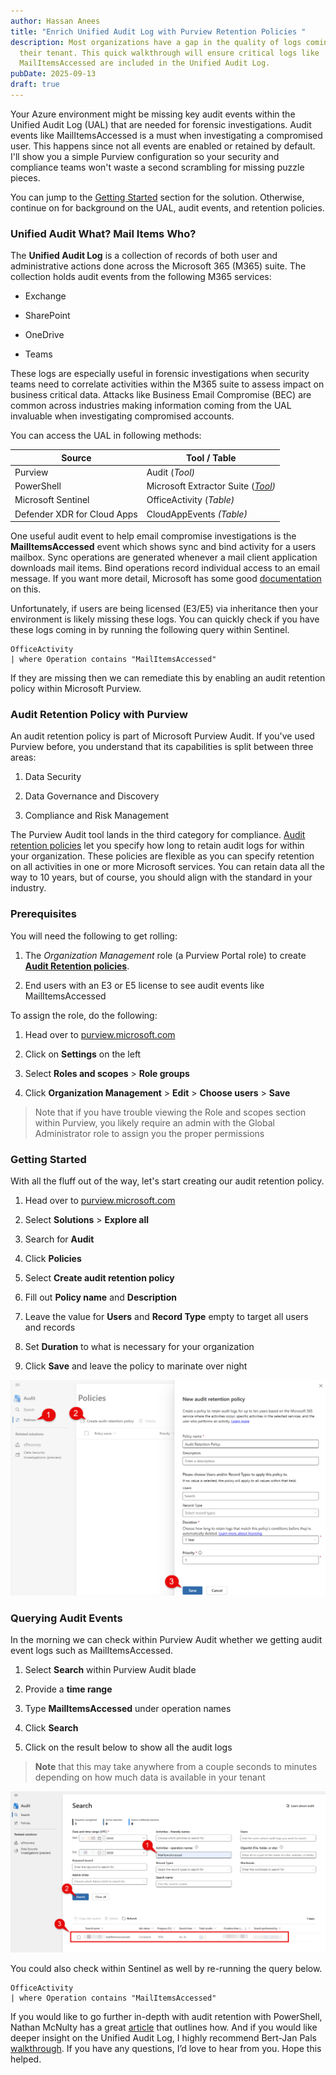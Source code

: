 ```yaml
---
author: Hassan Anees
title: "Enrich Unified Audit Log with Purview Retention Policies "
description: Most organizations have a gap in the quality of logs coming into
  their tenant. This quick walkthrough will ensure critical logs like
  MailItemsAccessed are included in the Unified Audit Log.
pubDate: 2025-09-13
draft: true
---
```

Your Azure environment might be missing key audit events within the Unified Audit Log (UAL) that are needed for forensic investigations. Audit events like MailItemsAccessed is a must when investigating a compromised user. This happens since not all events are enabled or retained by default. I'll show you a simple Purview configuration so your security and compliance teams won't waste a second scrambling for missing puzzle pieces.

You can jump to the [Getting Started](#getting-started) section for the solution. Otherwise, continue on for background on the UAL, audit events, and retention policies.

### Unified Audit What? Mail Items Who?

The **Unified Audit Log** is a collection of records of both user and administrative actions done across the Microsoft 365 (M365) suite. The collection holds audit events from the following M365 services:

*   Exchange
    
*   SharePoint
    
*   OneDrive
    
*   Teams
    

These logs are especially useful in forensic investigations when security teams need to correlate activities within the M365 suite to assess impact on business critical data. Attacks like Business Email Compromise (BEC) are common across industries making information coming from the UAL invaluable when investigating compromised accounts.

You can access the UAL in following methods:

| Source | Tool / Table |
| --- | --- |
| Purview | Audit (_Tool)_ |
| PowerShell | Microsoft Extractor Suite ([_Tool_](https://github.com/invictus-ir/Microsoft-Extractor-Suite)_)_ |
| Microsoft Sentinel | OfficeActivity (_Table)_ |
| Defender XDR for Cloud Apps | CloudAppEvents _(Table)_ |

One useful audit event to help email compromise investigations is the **MailItemsAccessed** event which shows sync and bind activity for a users mailbox. Sync operations are generated whenever a mail client application downloads mail items. Bind operations record individual access to an email message. If you want more detail, Microsoft has some good [documentation](https://learn.microsoft.com/en-us/purview/audit-log-investigate-accounts) on this.

Unfortunately, if users are being licensed (E3/E5) via inheritance then your environment is likely missing these logs. You can quickly check if you have these logs coming in by running the following query within Sentinel.

```kql
OfficeActivity
| where Operation contains "MailItemsAccessed"
```

If they are missing then we can remediate this by enabling an audit retention policy within Microsoft Purview.

### Audit Retention Policy with Purview

An audit retention policy is part of Microsoft Purview Audit. If you've used Purview before, you understand that its capabilities is split between three areas:

1.  Data Security
    
2.  Data Governance and Discovery
    
3.  Compliance and Risk Management
    

The Purview Audit tool lands in the third category for compliance. [Audit retention policies](https://learn.microsoft.com/en-us/purview/audit-log-retention-policies) let you specify how long to retain audit logs for within your organization. These policies are flexible as you can specify retention on all activities in one or more Microsoft services. You can retain data all the way to 10 years, but of course, you should align with the standard in your industry.

### Prerequisites

You will need the following to get rolling:

1.  The _Organization Management_ role (a Purview Portal role) to create [**Audit Retention policies**](https://learn.microsoft.com/en-us/purview/audit-log-retention-policies).
    
2.  End users with an E3 or E5 license to see audit events like MailItemsAccessed
    

To assign the role, do the following:

1.  Head over to [purview.microsoft.com](http://purview.microsoft.com)
    
2.  Click on **Settings** on the left
    
3.  Select **Roles and scopes** > **Role groups**
    
4.  Click **Organization Management** > **Edit** > **Choose users** > **Save**
    

> Note that if you have trouble viewing the Role and scopes section within Purview, you likely require an admin with the Global Administrator role to assign you the proper permissions

### Getting Started

With all the fluff out of the way, let's start creating our audit retention policy.

1.  Head over to [purview.microsoft.com](http://purview.microsoft.com)
    
2.  Select **Solutions** > **Explore all**
    
3.  Search for **Audit**
    
4.  Click **Policies**
    
5.  Select **Create audit retention policy**
    
6.  Fill out **Policy name** and **Description**
    
7.  Leave the value for **Users** and **Record Type** empty to target all users and records
    
8.  Set **Duration** to what is necessary for your organization
    
9.  Click **Save** and leave the policy to marinate over night
    

![Creating an audit retention policy within Purview Audit](../../assets/technology/purview-retention-ual/create-audit-retention.png)

### Querying Audit Events

In the morning we can check within Purview Audit whether we getting audit event logs such as MailItemsAccessed.

1.  Select **Search** within Purview Audit blade
    
2.  Provide a **time range**
    
3.  Type **MailItemsAccessed** under operation names
    
4.  Click **Search**
    
5.  Click on the result below to show all the audit logs
    

> **Note** that this may take anywhere from a couple seconds to minutes depending on how much data is available in your tenant

![Searching for audit events within Purview Audit](../../assets/technology/purview-retention-ual/mailitemsaccessed-purview-audit-tool.png)

You could also check within Sentinel as well by re-running the query below.

```kql
OfficeActivity
| where Operation contains "MailItemsAccessed"
```

If you would like to go further in-depth with audit retention with PowerShell, Nathan McNulty has a great [article](https://nathanmcnulty.com/blog/2025/04/comprehensive-guide-to-configuring-advanced-auditing/) that outlines how. And if you would like deeper insight on the Unified Audit Log, I highly recommend Bert-Jan Pals [walkthrough](https://www.youtube.com/watch?v=CLYvovdlThk). If you have any questions, I’d love to hear from you. Hope this helped.